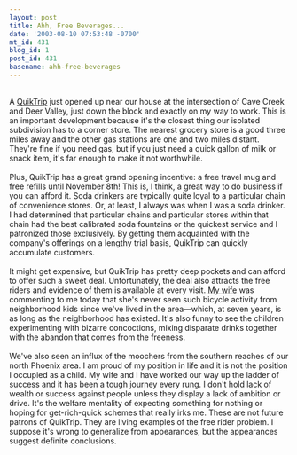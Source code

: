 ```yaml
---
layout: post
title: Ahh, Free Beverages...
date: '2003-08-10 07:53:48 -0700'
mt_id: 431
blog_id: 1
post_id: 431
basename: ahh-free-beverages
---
```

<br />A <a href="http://www.quiktrip.com/">QuikTrip</a> just opened up near our house at the intersection of Cave Creek and Deer Valley, just down the block and exactly on my way to work. This is an important development because it's the closest thing our isolated subdivision has to a corner store. The nearest grocery store is a good three miles away and the other gas stations are one and two miles distant. They're fine if you need gas, but if you just need a quick gallon of milk or snack item, it's far enough to make it not worthwhile.<br /><br />Plus, QuikTrip has a great grand opening incentive: a free travel mug and free refills until November 8th! This is, I think, a great way to do business if you can afford it. Soda drinkers are typically quite loyal to a particular chain of convenience stores. Or, at least, I always was when I was a soda drinker. I had determined that particular chains and particular stores within that chain had the best calibrated soda fountains or the quickest service and I patronized those exclusively. By getting them acquainted with the company's offerings on a lengthy trial basis, QuikTrip can quickly accumulate customers.<br /><br />It might get expensive, but QuikTrip has pretty deep pockets and can afford to offer such a sweet deal. Unfortunately, the deal also attracts the free riders and evidence of them is available at every visit. <a href="/values/people/sandibrown.cfm">My wife</a> was commenting to me today that she's never seen such bicycle activity from neighborhood kids since we've lived in the area&#x2014;which, at seven years, is as long as the neighborhood has existed. It's also funny to see the children experimenting with bizarre concoctions, mixing disparate drinks together with the abandon that comes from the freeness.<br /><br />We've also seen an influx of the moochers from the southern reaches of our north Phoenix area. I am proud of my position in life and it is not the position I occupied as a child. My wife and I have worked our way up the ladder of success and it has been a tough journey every rung. I don't hold lack of wealth or success against people unless they display a lack of ambition or drive. It's the welfare mentality of expecting something for nothing or hoping for get-rich-quick schemes that really irks me. These are not future patrons of QuikTrip. They are living examples of the free rider problem. I suppose it's wrong to generalize from appearances, but the appearances suggest definite conclusions.<br /><br /><br />
